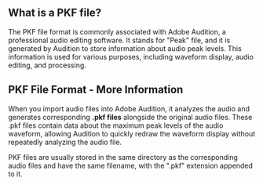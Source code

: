 ## What is a PKF file?

The PKF file format is commonly associated with Adobe Audition, a professional audio editing software. It stands for "Peak" file, and it is generated by Audition to store information about audio peak levels. This information is used for various purposes, including waveform display, audio editing, and processing.

## PKF File Format - More Information

When you import audio files into Adobe Audition, it analyzes the audio and generates corresponding **.pkf files** alongside the original audio files. These .pkf files contain data about the maximum peak levels of the audio waveform, allowing Audition to quickly redraw the waveform display without repeatedly analyzing the audio file.

PKF files are usually stored in the same directory as the corresponding audio files and have the same filename, with the ".pkf" extension appended to it.



